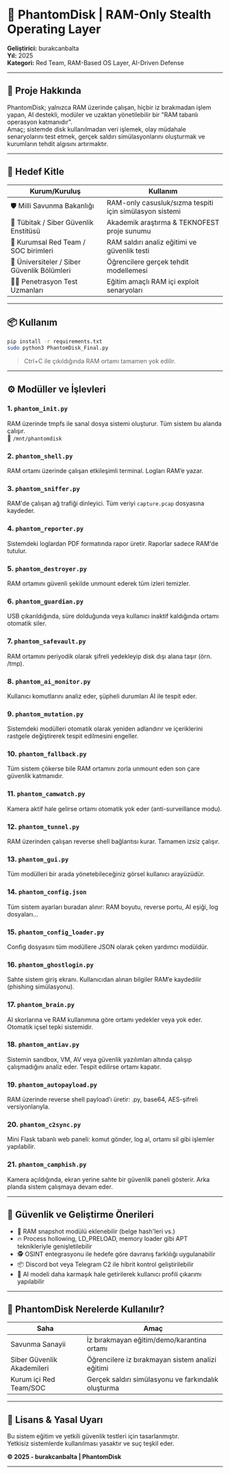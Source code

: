 
# 🧠 PhantomDisk | RAM-Only Stealth Operating Layer
**Geliştirici:** burakcanbalta  
**Yıl:** 2025  
**Kategori:** Red Team, RAM-Based OS Layer, AI-Driven Defense

---

## 🚀 Proje Hakkında
PhantomDisk; yalnızca RAM üzerinde çalışan, hiçbir iz bırakmadan işlem yapan, AI destekli, modüler ve uzaktan yönetilebilir bir "RAM tabanlı operasyon katmanıdır".  
Amaç; sistemde disk kullanılmadan veri işlemek, olay müdahale senaryolarını test etmek, gerçek saldırı simülasyonlarını oluşturmak ve kurumların tehdit algısını artırmaktır.

---

## 🎯 Hedef Kitle

| Kurum/Kuruluş | Kullanım |
|---------------|----------|
| 🛡️ Milli Savunma Bakanlığı | RAM-only casusluk/sızma tespiti için simülasyon sistemi |
| 🔬 Tübitak / Siber Güvenlik Enstitüsü | Akademik araştırma & TEKNOFEST proje sunumu |
| 🏢 Kurumsal Red Team / SOC birimleri | RAM saldırı analiz eğitimi ve güvenlik testi |
| 🧪 Üniversiteler / Siber Güvenlik Bölümleri | Öğrencilere gerçek tehdit modellemesi |
| 🧑‍💻 Penetrasyon Test Uzmanları | Eğitim amaçlı RAM içi exploit senaryoları |

---

## 📦 Kullanım

```bash
pip install -r requirements.txt
sudo python3 PhantomDisk_Final.py
```

> Ctrl+C ile çıkıldığında RAM ortamı tamamen yok edilir.

---

## ⚙️ Modüller ve İşlevleri

### 1. `phantom_init.py`
RAM üzerinde tmpfs ile sanal dosya sistemi oluşturur. Tüm sistem bu alanda çalışır.  
📁 `/mnt/phantomdisk`

### 2. `phantom_shell.py`
RAM ortamı üzerinde çalışan etkileşimli terminal. Logları RAM’e yazar.

### 3. `phantom_sniffer.py`
RAM'de çalışan ağ trafiği dinleyici. Tüm veriyi `capture.pcap` dosyasına kaydeder.

### 4. `phantom_reporter.py`
Sistemdeki loglardan PDF formatında rapor üretir. Raporlar sadece RAM'de tutulur.

### 5. `phantom_destroyer.py`
RAM ortamını güvenli şekilde unmount ederek tüm izleri temizler.

### 6. `phantom_guardian.py`
USB çıkarıldığında, süre dolduğunda veya kullanıcı inaktif kaldığında ortamı otomatik siler.

### 7. `phantom_safevault.py`
RAM ortamını periyodik olarak şifreli yedekleyip disk dışı alana taşır (örn. /tmp).

### 8. `phantom_ai_monitor.py`
Kullanıcı komutlarını analiz eder, şüpheli durumları AI ile tespit eder.

### 9. `phantom_mutation.py`
Sistemdeki modülleri otomatik olarak yeniden adlandırır ve içeriklerini rastgele değiştirerek tespit edilmesini engeller.

### 10. `phantom_fallback.py`
Tüm sistem çökerse bile RAM ortamını zorla unmount eden son çare güvenlik katmanıdır.

### 11. `phantom_camwatch.py`
Kamera aktif hale gelirse ortamı otomatik yok eder (anti-surveillance modu).

### 12. `phantom_tunnel.py`
RAM üzerinden çalışan reverse shell bağlantısı kurar. Tamamen izsiz çalışır.

### 13. `phantom_gui.py`
Tüm modülleri bir arada yönetebileceğiniz görsel kullanıcı arayüzüdür.

### 14. `phantom_config.json`
Tüm sistem ayarları buradan alınır: RAM boyutu, reverse portu, AI eşiği, log dosyaları…

### 15. `phantom_config_loader.py`
Config dosyasını tüm modüllere JSON olarak çeken yardımcı modüldür.

### 16. `phantom_ghostlogin.py`
Sahte sistem giriş ekranı. Kullanıcıdan alınan bilgiler RAM’e kaydedilir (phishing simülasyonu).

### 17. `phantom_brain.py`
AI skorlarına ve RAM kullanımına göre ortamı yedekler veya yok eder. Otomatik içsel tepki sistemidir.

### 18. `phantom_antiav.py`
Sistemin sandbox, VM, AV veya güvenlik yazılımları altında çalışıp çalışmadığını analiz eder. Tespit edilirse ortamı kapatır.

### 19. `phantom_autopayload.py`
RAM üzerinde reverse shell payload’ı üretir: .py, base64, AES-şifreli versiyonlarıyla.

### 20. `phantom_c2sync.py`
Mini Flask tabanlı web paneli: komut gönder, log al, ortamı sil gibi işlemler yapılabilir.

### 21. `phantom_camphish.py`
Kamera açıldığında, ekran yerine sahte bir güvenlik paneli gösterir. Arka planda sistem çalışmaya devam eder.

---

## 🔐 Güvenlik ve Geliştirme Önerileri

- 🔄 RAM snapshot modülü eklenebilir (belge hash'leri vs.)
- 🔥 Process hollowing, LD_PRELOAD, memory loader gibi APT teknikleriyle genişletilebilir
- 🕵️ OSINT entegrasyonu ile hedefe göre davranış farklılığı uygulanabilir
- 📦 Discord bot veya Telegram C2 ile hibrit kontrol geliştirilebilir
- 🧬 AI modeli daha karmaşık hale getirilerek kullanıcı profili çıkarımı yapılabilir

---

## 🧪 PhantomDisk Nerelerde Kullanılır?

| Saha | Amaç |
|------|------|
| Savunma Sanayii | İz bırakmayan eğitim/demo/karantina ortamı |
| Siber Güvenlik Akademileri | Öğrencilere iz bırakmayan sistem analizi eğitimi |
| Kurum içi Red Team/SOC | Gerçek saldırı simülasyonu ve farkındalık oluşturma |

---

## 📄 Lisans & Yasal Uyarı

Bu sistem eğitim ve yetkili güvenlik testleri için tasarlanmıştır.  
Yetkisiz sistemlerde kullanılması yasaktır ve suç teşkil eder.

**© 2025 - burakcanbalta | PhantomDisk**

---
